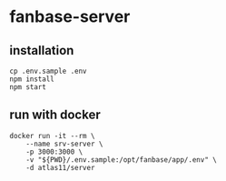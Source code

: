 # fanbase-server

## installation

```
cp .env.sample .env
npm install
npm start
```

## run with docker

```
docker run -it --rm \
    --name srv-server \
    -p 3000:3000 \
    -v "${PWD}/.env.sample:/opt/fanbase/app/.env" \
    -d atlas11/server
```
